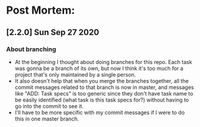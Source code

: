 # Post Mortem:

## **[2.2.0]** Sun Sep 27 2020
### About branching
* At the beginning I thought about doing branches for this repo. Each task was gonna be a branch of its own, but now I think it's too much for a project that's only maintained by a single person.
* It also doesn't help that when you merge the branches together, all the commit messages related to that branch is now in master, 
and messages like "ADD: Task specs" is too generic since they don't have task name to be easily identified (what task is this task specs for?) without having to go into the commit to see it.
* I'll have to be more specific with my commit messages if I were to do this in one master branch.